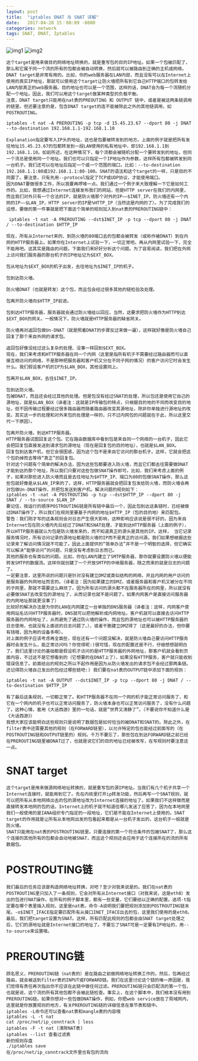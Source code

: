 ```yaml
---
layout: post
title:  "iptables DNAT 与 SNAT 详解"
date:   2017-04-28 15：08:09 -0800
categories: network
tags: SNAT, DNAT, Iptables
---
```


![img1](https://shunliz.github.io/images/network/213457311.gif)
![img2](https://shunliz.github.io/images/network/213457974.gif)


    这个target是用来做目的网络地址转换的，就是重写包的目的IP地址。如果一个包被匹配了，那么和它属于同一个流的所有的包都会被自动转换，然后就可以被路由到正确的主机或网络。DNAT target是非常有用的。比如，你的web服务器在LAN内部，而且没有可以在Internet上使用的真实IP地址，那就可以使用这个target让防火墙把所有到它自己HTTP端口的包转发给LAN内部真正的web服务器。目的地址也可以是一个范围，这样的话，DNAT会为每一个流随机分配一个地址。因此，我们可以用这个target做某种类型的负载平衡。
    注意，DNAT target只能用在nat表的PREOUTING 和 OUTPUT 链中，或者是被这两条链调用的链里。但还要注意的是，包含DNAT target的连不能被除此之外的其他链调用，如POSTROUTING。
	
	iptables -t nat -A PREROUTING -p tcp -d 15.45.23.67 --dport 80 -j DNAT --to-destination 192.168.1.1-192.168.1.10
	
    Explanation指定要写入IP头的地址，这也是包要被转发到的地方。上面的例子就是把所有发往地址15.45.23.67的包都转发到一段LAN使用的私有地址中，即192.168.1.1到192.168.1.10。如前所述，在这种情况下，每个流都会被随机分配一个要转发到的地址，但同一个流总是使用同一个地址。我们也可以只指定一个IP地址作为参数，这样所有包都被转发到同一台机子。我们还可以在地址后指定一个或一个范围的端口。比如：--to-destination 192.168.1.1:80或192.168.1.1:80-100。SNAT的语法和这个target的一样，只是目的不同罢了。要注意，只有先用--protocol指定了TCP或UDP协议，才能使用端口。
    因为DNAT要做很多工作，所以我要再啰嗦一点。我们通过一个例子来大致理解一下它是如何工作的。比如，我想通过Internet连接发布我们的网站，但是HTTP server在我们的内网里，而且我们对外只有一个合法的IP，就是防火墙那个对外的IP——$INET_IP。防火墙还有一个内网的IP——$LAN_IP，HTTP server的IP是%HTTP_IP（当然这是内网的了）。为了完成我们的设想，要做的第一件事就是把下面这个简单的规则加入到nat表的PREROUTING链中：
	
     iptables -t nat -A PREROUTING --dst$INET_IP -p tcp --dport 80 -j DNAT / --to-destination $HTTP_IP
	 
    现在，所有从Internet来的、到防火墙的80端口去的包都会被转发（或称作被DNAT）到在内网的HTTP服务器上。如果你在Internet上试验一下，一切正常吧。再从内网里试验一下，完全不能用吧。这其实是路由的问题。下面我们来好好分析这个问题。为了容易阅读，我们把在外网上访问我们服务器的那台机子的IP地址记为$EXT_BOX。
	
    包从地址为$EXT_BOX的机子出发，去往地址为$INET_IP的机子。
	
    包到达防火墙。
	
    防火墙DNAT（也就是转发）这个包，而且包会经过很多其他的链检验及处理。
	
    包离开防火墙向$HTTP_IP前进。
	
    包到达HTTP服务器，服务器就会通过防火墙给以回应，当然，这要求把防火墙作为HTTP到达$EXT_BOX的网关。一般情况下，防火墙就是HTTP服务器的缺省网关。
	
    防火墙再对返回包做Un-DNAT（就是照着DNAT的步骤反过来做一遍），这样就好像是防火墙自己回复了那个来自外网的请求包。
	
    返回包好像没经过这么复杂的处理、没事一样回到$EXT_BOX。
    现在，我们来考虑和HTTP服务器在同一个内网（这里是指所有机子不需要经过路由器而可以直接互相访问的网络，不是那种把服务器和客户机又分在不同子网的情况）的客户访问它时会发生什么。我们假设客户机的IP为$LAN_BOX，其他设置同上。
    
	包离开$LAN_BOX，去往$INET_IP。
    
	包到达防火墙。
	包被DNAT，而且还会经过其他的处理。但是包没有经过SNAT的处理，所以包还是使用它自己的源地址，就是$LAN_BOX（译者注：这就是IP传输包的特点，只根据目的地的不同而改变目的地址，但不因传输过程要经过很多路由器而随着路由器改变其源地址，除非你单独进行源地址的改变。其实这一步的处理和对外来包的处理是一样的，只不过内网包的问题就在于此，所以这里交代一下原因）。

    包离开防火墙，到达HTTP服务器。
    HTTP服务器试图回复这个包。它在路由数据库中看到包是来自同一个网络的一台机子，因此它会把回复包直接发送到请求包的源地址（现在是回复包的目的地址），也就是$LAN_BOX。
    回复包到达客户机，但它会很困惑，因为这个包不是来自它访问的那台机子。这样，它就会把这个包扔掉而去等待“真正”的回复包。
    针对这个问题有个简单的解决办法，因为这些包都要进入防火墙，而且它们都去往需要做DNAT才能到达的那个地址，所以我们只要对这些包做SNAT操作即可。比如，我们来考虑上面的例子，如果对那些进入防火墙而且是去往地址为$HTTP_IP、端口为80的包做SNAT操作，那么这些包就好像是从$LAN_IP来的了。这样，HTTP服务器就会把回复包发给防火墙，而防火墙会再对包做Un-DNAT操作，并把包发送到客户机。解决问题的规则如下：
    iptables -t -nat -A POSTROUTING -p tcp --dst$HTTP_IP --dport 80 -j SNAT / --to-source $LAN_IP
    要记住，按运行的顺序POSTROUTING链是所有链中最后一个，因此包到达这条链时，已经被做过DNAT操作了，所以我们在规则里要基于内网的地址$HTTP_IP（包的目的地）来匹配包。
    警告：我们刚才写的这条规则会对日志产生很大影响，这种影响应该说是很不好的，因为来自Internet包在防火墙内先后经过了DNAT和SNAT处理，才能到达HTTP服务器（上面的例子），所以HTTP服务器就认为包是防火墙发来的，而不知道真正的源头是其他的IP。这样， 当它记录服务情况时，所有访问记录的源地址都是防火墙的IP而不是真正的访问源。我们如果想根据这些记录来了解访问情况就不可能了。因此上面提供的“简单办法”并不是一个明智的选择，但它确实可以解决“能够访问”的问题，只是没有考虑到日志而已。
    其他的服务也有类似的问题。比如，你在LAN内建立了SMTP服务器，那你就要设置防火墙以便能转发SMTP的数据流。这样你就创建了一个开放SMTP的中继服务器，随之而来的就是日志的问题了。
    一定要注意，这里所说的问题只是针对没有建立DMZ或类似结构的网络，并且内网的用户访问的是服务器的外网地址而言的。（译者注：因为如果建立的DMZ，或者服务器和客户机又被分在不同的子网里，那就不需要这么麻烦了。因为所有访问的源头都不在服务器所在的网里，所以就没有必要做SNAT去改变包的源地址了，从而记录也就不是问题了。如果内网客户是直接访问服务器的内网地址那就更没事了）
    比较好的解决办法是为你的LAN在内网建立一台单独的DNS服务器（译者注：这样，内网客户使用网站名访问HTTP服务器时，DNS就可以把他解析成内网地址。客户机就可以直接去访问HTTP服务器的内网地址了，从而避免了通过防火墙的操作，而且包的源地址也可以被HTTP服务器的日志使用，也就没有上面说的日志问题了。），或者干脆建立DMZ得了（这是最好的办法，但你要有钱哦，因为用的设备多啊）。
    对上面的例子应该考虑再全面些，现在还有一个问题没解决，就是防火墙自己要访问HTTP服务器时会发生什么，能正常访问吗？你觉得呢:)很可惜，现在的配置还是不行，仔细想想就明白了。我们这里讨论的基础都是假设机子访问的是HTTP服务器的外网地址，那客户机就会看到页面内容，不过这不是它想看到的（它想要的在DNAT上了），如果没有HTTP服务，客户就只能收到错误信息了。前面给出的规则之所以不起作用是因为从防火墙发出的请求包不会经过那两条链。还记得防火墙自己发出的包经过哪些链吧:) 我们要在nat表的OUTPUT链中添加下面的规则：
	
    iptables -t nat -A OUTPUT --dst$INET_IP -p tcp --dport 80 -j DNAT / --to-destination $HTTP_IP
	
    有了最后这条规则，一切都正常了。和HTTP服务器不在同一个网的机子能正常访问服务了，和它在一个网内的机子也可以正常访问服务了，防火墙本身也可以正常访问服务了，没有什么问题了。这种心情，套用《大话西游》里的一句话，就是“世界又清静了”。（不要说你不知道什么是《大话西游》）
    我想大家应该能明白这些规则只是说明了数据包是如何恰当的被DNAT和SNAT的。除此之外，在filter表中还需要其他的规则（在FORWARD链里），以允许特定的包也能经过前面写的（在POSTROUTING链和OUTPUT链里的）规则。千万不要忘了，那些包在到达FORWARD链之前已经在PREROUTING链里被DNAT过了，也就是说它们的目的地址已经被改写，在写规则时要注意这一点。
 
# SNAT target
    这个target是用来做源网络地址转换的，就是重写包的源IP地址。当我们有几个机子共享一个Internet连接时，就能用到它了。先在内核里打开ip转发功能，然后再写一个SNAT规则，就可以把所有从本地网络出去的包的源地址改为Internet连接的地址了。如果我们不这样做而是直接转发本地网的包的话，Internet上的机子就不知道往哪儿发送了应答了，因为在本地网里我们一般使用的是IANA组织专门指定的一段地址，它们是不能在Internet上使用的。SNAT target的作用就是让所有从本地网出发的包看起来都是从一台机子发出的，这台机子一般就是防火墙。
    SNAT只能用在nat表的POSTROUTING链里。只要连接的第一个符合条件的包被SNAT了，那么这个连接的其他所有的包都会自动地被SNAT，而且这个规则还会应用于这个连接所在的流的所有数据包。
 
# POSTROUTING链
    我们最后的任务应该是构造网络地址转换，对吧？至少对我来说是的。我们在nat表的POSTROUTING里只加入了一条规则，它会对所有从Internet接口（对我来说，这是eth0）发出的包进行NAT操作。在所有的例子脚本里，都有一些变量，它们要给以正确的配置。选项-t指定要在哪个表里插入规则，这里是nat表。命令-A说明我们要把规则添加到POSTROUTING链末尾。-o$INET_IFACE指定要匹配所有从接口INET_IFACE出去的包，这里我们使用的是eth0。最后，我们把target设置为SNAT。这样，所有匹配此规则的包都会由SNAT target处理之后，它们的源地址就是Internet接口的地址了。不要忘了SNAT可是一定要有IP地址的，用--to-source来设置哦。
 
# PREROUTING链
    顾名思义，PREROUTING链（nat表的）是在路由之前做网络地址转换工作的。然后，包再经过路由，就会被送到filter表的INPUT或FORWARD链。我们在这里讨论这个链的唯一原因是，我们觉得有责任再次指出你不应该在此链中做任何过滤。PREROUTING链只会匹配流的第一个包，也就是说，这个流的所有其他包都不会被此链检查。事实上，在这个脚本中，我们根本没有用到PREROUTING链。如果你想对一些包做DNAT操作，例如，你把web service放在了局域网内，这里就是你放置规则的地方，有关PREROUTING链的详细信息在章节表和链中。
    iptables -L命令还可以查看nat表和mangle表的内容哦
    iptables -L -t nat
    cat /proc/net/ip_conntrack | less
    iptables -F -t nat (清除NAT表)
    iptables --list 查看过滤表
    新的规则存盘
    ./iptables save
    在/proc/net/ip_conntrack文件里也有包的流向












